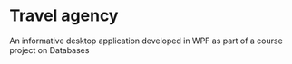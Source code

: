 # Travel agency
An informative desktop application developed in WPF as part of a course project on Databases

